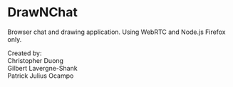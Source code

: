 # DrawNChat
Browser chat and drawing application. Using WebRTC and Node.js
Firefox only.

Created by:  
Christopher Duong  
Gilbert Lavergne-Shank  
Patrick Julius Ocampo  

